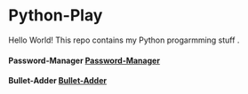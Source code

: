 # Python-Play
Hello World! 
This repo contains my Python progarmming stuff .

#### Password-Manager [Password-Manager](https://github.com/siAyush/Python-Play/tree/master/Password-manger)

#### Bullet-Adder [Bullet-Adder](https://github.com/siAyush/Python-Play/tree/master/Bullet_Adder)

